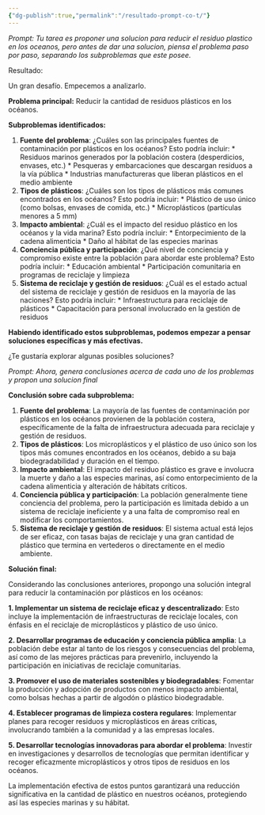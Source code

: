 ```yaml
---
{"dg-publish":true,"permalink":"/resultado-prompt-co-t/"}
---
```


*Prompt: Tu tarea es proponer una solucion para reducir el residuo plastico en los oceanos, pero antes de dar una solucion, piensa el problema paso por paso, separando los subproblemas que este posee.*

Resultado:

Un gran desafío. Empecemos a analizarlo.

**Problema principal:** Reducir la cantidad de residuos plásticos en los océanos.

**Subproblemas identificados:**

1. **Fuente del problema**: ¿Cuáles son las principales fuentes de contaminación por plásticos en los océanos? Esto podría incluir:
        * Residuos marinos generados por la población costera (desperdicios, envases, etc.)
        * Pesqueras y embarcaciones que descargan residuos a la vía pública
        * Industrias manufactureras que liberan plásticos en el medio ambiente
2. **Tipos de plásticos**: ¿Cuáles son los tipos de plásticos más comunes encontrados en los océanos? Esto podría incluir:
        * Plástico de uso único (como bolsas, envases de comida, etc.)
        * Microplásticos (partículas menores a 5 mm)
3. **Impacto ambiental**: ¿Cuál es el impacto del residuo plástico en los océanos y la vida marina? Esto podría incluir:
        * Entorpecimiento de la cadena alimenticia
        * Daño al hábitat de las especies marinas
4. **Conciencia pública y participación**: ¿Qué nivel de conciencia y compromiso existe entre la población para abordar este problema? Esto podría
incluir:
        * Educación ambiental
        * Participación comunitaria en programas de reciclaje y limpieza
5. **Sistema de reciclaje y gestión de residuos**: ¿Cuál es el estado actual del sistema de reciclaje y gestión de residuos en la mayoría de las
naciones? Esto podría incluir:
        * Infraestructura para reciclaje de plásticos
        * Capacitación para personal involucrado en la gestión de residuos

**Habiendo identificado estos subproblemas, podemos empezar a pensar soluciones específicas y más efectivas.**

¿Te gustaría explorar algunas posibles soluciones?


*Prompt:  Ahora, genera conclusiones acerca de cada uno de los problemas y propon una solucion final*


**Conclusión sobre cada subproblema:**

1. **Fuente del problema**: La mayoría de las fuentes de contaminación por plásticos en los océanos provienen de la población costera, específicamente de la falta de infraestructura adecuada para reciclaje y gestión de residuos.
2. **Tipos de plásticos**: Los microplásticos y el plástico de uso único son los tipos más comunes encontrados en los océanos, debido a su baja biodegradabilidad y duración en el tiempo.
3. **Impacto ambiental**: El impacto del residuo plástico es grave e involucra la muerte y daño a las especies marinas, así como entorpecimiento de la cadena alimenticia y alteración de hábitats críticos.
5. **Conciencia pública y participación**: La población generalmente tiene conciencia del problema, pero la participación es limitada debido a un sistema de reciclaje ineficiente y a una falta de compromiso real en modificar los comportamientos.
6. **Sistema de reciclaje y gestión de residuos**: El sistema actual está lejos de ser eficaz, con tasas bajas de reciclaje y una gran cantidad de plástico que termina en vertederos o directamente en el medio ambiente.

**Solución final:**

Considerando las conclusiones anteriores, propongo una solución integral para reducir la contaminación por plásticos en los océanos:

**1. Implementar un sistema de reciclaje eficaz y descentralizado**: 
	Esto incluye la implementación de infraestructuras de reciclaje locales, con énfasis en el reciclaje de microplásticos y plástico de uso único.

**2. Desarrollar programas de educación y conciencia pública amplia**:
	La población debe estar al tanto de los riesgos y consecuencias del problema, así como de las mejores prácticas para prevenirlo, incluyendo la participación en iniciativas de reciclaje comunitarias.
	
**3. Promover el uso de materiales sostenibles y biodegradables**:
	Fomentar la producción y adopción de productos con menos impacto ambiental, como bolsas hechas a partir de algodón o plástico biodegradable.
	
**4. Establecer programas de limpieza costera regulares**: 
	Implementar planes para recoger residuos y microplásticos en áreas críticas, involucrando también a la comunidad y a las empresas locales.

**5. Desarrollar tecnologías innovadoras para abordar el problema**: 
	Investir en investigaciones y desarrollos de tecnologías que permitan identificar y recoger eficazmente microplásticos y otros tipos de residuos en los océanos.

La implementación efectiva de estos puntos garantizará una reducción significativa en la cantidad de plástico en nuestros océanos, protegiendo así las
especies marinas y su hábitat.

